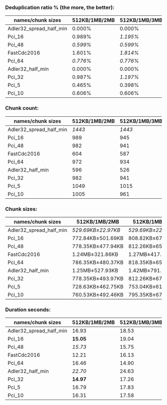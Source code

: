 ### Deduplication ratio % (the more, the better):

| names/chunk sizes       | 512KB/1MB/2MB | 512KB/1MB/3MB | 512KB/1MB/4MB | 256KB/1MB/4MB | 512KB/1MB/1.25MB | 512KB/1MB/1.5MB | 512KB/1MB/1.75MB | 768KB/1MB/1.5MB | 512KB/1MB/5MB | 512KB/1MB/8MB |
|-------------------------|---------------|---------------|---------------|---------------|------------------|-----------------|------------------|-----------------|---------------|---------------|
| Adler32_spread_half_min | 0.000%        | 0.000%        | 0.000%        | 0.000%        | 0.000%           | 0.000%          | 0.000%           | 0.000%          | 0.000%        | 0.000%        |
| Pci_16                  | 0.989%        | *1.195%*      | *1.195%*      | **1.668%**    | 0.813%           | 1.188%          | 0.989%           | 0.404%          | *1.195%*      | *1.195%*      |
| Pci_48                  | *0.599%*      | *0.599%*      | *0.599%*      | **1.598%**    | 0.205%           | *0.935%*        | *0.599%*         | 0.250%          | *0.599%*      | *0.599%*      |
| FastCdc2016             | 1.601%        | *1.814%*      | *1.709%*      | **1.851%**    | 0.847%           | 1.650%          | 1.387%           | 1.276%          | *1.709%*      | *1.709%*      |
| Pci_64                  | *0.776%*      | *0.776%*      | *0.776%*      | **1.568%**    | 0.383%           | *0.776%*        | *0.776%*         | 0.000%          | *0.776%*      | *0.776%*      |
| Adler32_half_min    | 0.000%        | 0.000%        | 0.000%        | **0.109%**    | *0.089%*         | *0.068%*        | 0.000%           | 0.000%          | 0.000%        | 0.000%        |
| Pci_32                  | 0.987%        | *1.197%*      | *1.197%*      | **1.675%**    | 0.610%           | 1.190%          | 0.987%           | 0.589%          | *1.197%*      | *1.197%*      |
| Pci_5                   | 0.465%        | 0.398%        | *0.614%*      | **1.551%**    | 0.455%           | 0.599%          | *0.614%*         | 0.000%          | *0.614%*      | *0.614%*      |
| Pci_10                  | 0.606%        | 0.606%        | *0.811%*      | **1.543%**    | 0.442%           | 0.598%          | *0.811%*         | 0.201%          | *0.811%*      | *0.811%*      |

### Chunk count:

| names/chunk sizes       | 512KB/1MB/2MB | 512KB/1MB/3MB | 512KB/1MB/4MB | 256KB/1MB/4MB | 512KB/1MB/1.25MB | 512KB/1MB/1.5MB | 512KB/1MB/1.75MB | 768KB/1MB/1.5MB | 512KB/1MB/5MB | 512KB/1MB/8MB |
|-------------------------|---------------|---------------|---------------|---------------|------------------|-----------------|------------------|-----------------|---------------|---------------|
| Adler32_spread_half_min | *1443*        | *1443*        | *1443*        | 2789          | *1443*           | *1443*          | *1443*           | **972**         | *1443*        | *1443*        |
| Pci_16                  | 989           | 945           | 927           | 1644          | 1067             | 1029            | 1007             | **761**         | *917*         | *905*         |
| Pci_48                  | 982           | 941           | 924           | 1601          | 1055             | 1018            | 997              | **764**         | *915*         | *904*         |
| FastCdc2016             | 604           | 587           | *584*         | 613           | 663              | 626             | 610              | 609             | **583**       | **583**       |
| Pci_64                  | 972           | 934           | 919           | 1572          | 1054             | 1013            | 991              | **759**         | *909*         | *901*         |
| Adler32_half_min    | 596           | 526           | *524*         | 571           | 717              | 658             | 618              | 587             | *501*         | **497**       |
| Pci_32                  | 982           | 941           | 920           | 1594          | 1058             | 1022            | 998              | **761**         | *911*         | *898*         |
| Pci_5                   | 1049          | 1015          | 1001          | 1814          | 1118             | 1086            | 1069             | **795**         | *992*         | *986*         |
| Pci_10                  | 1005          | 961           | 943           | 1691          | 1079             | 1044            | 1021             | **774**         | *933*         | *922*         |

### Chunk sizes:

| names/chunk sizes       | 512KB/1MB/2MB      | 512KB/1MB/3MB      | 512KB/1MB/4MB      | 256KB/1MB/4MB     | 512KB/1MB/1.25MB    | 512KB/1MB/1.5MB    | 512KB/1MB/1.75MB   | 768KB/1MB/1.5MB        | 512KB/1MB/5MB       | 512KB/1MB/8MB       |
|-------------------------|--------------------|--------------------|--------------------|-------------------|---------------------|--------------------|--------------------|------------------------|---------------------|---------------------|
| Adler32_spread_half_min | *529.69KB±22.97KB* | *529.69KB±22.97KB* | *529.69KB±22.97KB* | 274.05KB±23.66KB  | *529.69KB±22.97KB*  | *529.69KB±22.97KB* | *529.69KB±22.97KB* | **786.35KB±37.24KB**   | *529.69KB±22.97KB*  | *529.69KB±22.97KB*  |
| Pci_16                  | 772.84KB±501.69KB  | 808.82KB±678.77KB  | 824.53KB±808.08KB  | 464.92KB±670.38KB | 716.34KB±301.42KB   | 742.80KB±376.18KB  | 759.02KB±442.26KB  | **1004.38KB±316.97KB** | *833.52KB±917.38KB* | *844.57KB±1.11MB*   |
| Pci_48                  | 778.35KB±477.94KB  | 812.26KB±658.61KB  | 827.20KB±781.15KB  | 477.41KB±651.88KB | 724.49KB±295.91KB   | 750.82KB±365.97KB  | 766.64KB±427.43KB  | **1000.44KB±307.46KB** | *835.34KB±881.35KB* | *845.50KB±1.04MB*   |
| FastCdc2016             | 1.24MB±321.86KB    | 1.27MB±417.01KB    | 1.28MB±473.13KB    | *1.22MB±514.72KB* | **1.13MB±168.36KB** | *1.19MB±236.76KB*  | 1.22MB±284.49KB    | 1.23MB±196.36KB        | 1.28MB±484.73KB     | 1.28MB±484.73KB     |
| Pci_64                  | 786.35KB±480.37KB  | 818.35KB±655.84KB  | 831.70KB±769.76KB  | 486.22KB±648.37KB | 725.18KB±292.49KB   | 754.53KB±366.56KB  | 771.28KB±427.93KB  | **1007.03KB±304.53KB** | *840.85KB±868.19KB* | *848.32KB±1.02MB*   |
| Adler32_half_min    | 1.25MB±527.93KB    | 1.42MB±791.73KB    | 1.42MB±911.80KB    | 1.31MB±996.14KB   | **1.04MB±263.04KB** | *1.13MB±364.74KB*  | *1.21MB±463.05KB*  | 1.27MB±272.71KB        | 1.49MB±971.91KB     | 1.50MB±1014.00KB    |
| Pci_32                  | 778.35KB±493.97KB  | 812.26KB±678.56KB  | 830.80KB±808.16KB  | 479.51KB±677.82KB | 722.43KB±300.77KB   | 747.88KB±374.16KB  | 765.87KB±439.00KB  | **1004.38KB±313.37KB** | *839.01KB±913.88KB* | *851.15KB±1.11MB*   |
| Pci_5                   | 728.63KB±462.75KB  | 753.04KB±612.74KB  | 763.57KB±710.68KB  | 421.35KB±582.69KB | 683.66KB±289.18KB   | 703.81KB±353.59KB  | 715.00KB±408.45KB  | **961.43KB±301.76KB**  | *770.50KB±787.05KB* | *775.19KB±940.86KB* |
| Pci_10                  | 760.53KB±492.46KB  | 795.35KB±675.44KB  | 810.54KB±802.94KB  | 452.00KB±658.71KB | 708.37KB±301.27KB   | 732.12KB±371.40KB  | 748.62KB±433.92KB  | **987.51KB±312.97KB**  | *819.22KB±910.05KB* | *829.00KB±1.11MB*   |

### Duration seconds:

| names/chunk sizes       | 512KB/1MB/2MB | 512KB/1MB/3MB | 512KB/1MB/4MB | 256KB/1MB/4MB | 512KB/1MB/1.25MB | 512KB/1MB/1.5MB | 512KB/1MB/1.75MB | 768KB/1MB/1.5MB | 512KB/1MB/5MB | 512KB/1MB/8MB |
|-------------------------|---------------|---------------|---------------|---------------|------------------|-----------------|------------------|-----------------|---------------|---------------|
| Adler32_spread_half_min | 16.93         | 18.53         | 17.63         | 17.48         | 14.83            | 15.14           | *12.77*          | **12.65**       | *13.04*       | 13.41         |
| Pci_16                  | **15.05**     | 19.04         | 18.72         | *17.06*       | 17.18            | 19.03           | 18.93            | 18.96           | 19.00         | *17.06*       |
| Pci_48                  | *15.73*       | 15.75         | 15.76         | 15.76         | 15.73            | *15.73*         | 15.74            | **15.72**       | 15.79         | 15.82         |
| FastCdc2016             | 12.21         | 16.13         | 16.07         | 15.17         | 14.00            | 14.42           | **11.22**        | 11.56           | *11.49*       | *11.51*       |
| Pci_64                  | 16.46         | 14.90         | 15.30         | 16.81         | 14.86            | *13.96*         | *14.64*          | **13.34**       | 15.45         | 18.98         |
| Adler32_half_min    | *22.70*       | 24.63         | 23.44         | 25.70         | 24.60            | *22.00*         | 24.16            | 24.80           | 25.03         | **18.92**     |
| Pci_32                  | **14.97**     | 17.26         | 17.20         | 17.75         | *16.87*          | 17.19           | *16.83*          | 17.16           | 17.19         | 17.56         |
| Pci_5                   | 16.79         | 17.83         | *16.38*       | 17.06         | **15.95**        | 16.76           | *16.68*          | 16.76           | 16.72         | 17.90         |
| Pci_10                  | 16.31         | 17.58         | 17.13         | 17.10         | 14.21            | 16.42           | **11.39**        | 14.84           | *11.40*       | *11.43*       |
